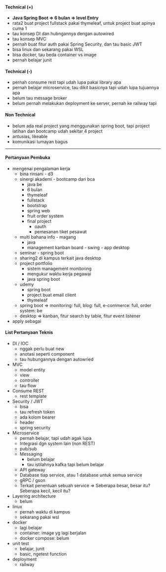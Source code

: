 #### Technical (+) 

- **Java Spring Boot => 6 bulan => level Entry**  
- rata2 buat project fullstack pakai thymeleaf, untuk project buat apinya cuma 1
- tau konsep DI dan hubngannya dengan autowired
- tau konsep MVC
- pernah buat fitur auth pakai Spring Security, dan tau basic JWT
- bisa linux dan sekarang pakai WSL
- bisa docker, tau beda container vs image
- pernah belajar junit

#### Technical (-)  

- pernah consume rest tapi udah lupa pakai library apa
- pernah belajar microservice, tau dikit basicnya tapi udah lupa tujuannya apa
- belum tau message broker
- belum pernah melakukan deployment ke server, pernah ke railway tapi

#### Non Technical  

- belum ada real project yang menggunakan spring boot, tapi project latihan dan bootcamp udah sekitar 4 project
- antusias, likeable
- komunikasi lumayan bagus

---

#### Pertanyaan Pembuka

- mengenai pengalaman kerja  
	- bina rinsani - d3
	- sinergi akademi - bootcamp dari bca
		- java be
		- 6 bulan
		- thymeleaf
		- fullstack
		- bootstrap
		- spring web
		- fruit order system
		- final project
			- oauth
			- pemesanan tiket pesawat
	- multi bahana info - magang
		- java
		- management kanban board - swing - app desktop
	- seminar - spring boot
	- sharing2 di kampus terkait java desktop
	- project portfolio
		- sistem management monitoring
		- mengukur waktu kerja pegawai
		- java spring boot
	- udemy
		- spring boot
		- project buat email client
		- thymeleaf
	- spring boot => monitoring: full, blog: full, e-commerce: full, order system: be
	- desktop => kanban, fitur search by table, fitur event listener
- apply sebagai


#### List Pertanyaan Teknis

- DI / IOC
	- nggak perlu buat new
	- anotasi seperti component
	- tau hubungannya dengan autowried
- MVC
	- model entity
	- view
	- controller
	- tau flow
- Consume REST
	- rest template
- Security / JWT
	- bisa
	- tau refresh token
	- ada kolom bearer
	- header
	- spring security
- Microservice
	- pernah belajar, tapi udah agak lupa
	- Integrasi dgn system lain (non REST)
	- pub/sub
	- Messaging
		- belum belajar
		- tau istilahnya kafka tapi belum belajar
	- API gateway
	- Database tiap service, atau 1 database untuk semua service
	- gRPC / gson
	- Terkait penentuan sebuah service => Seberapa besar, besar itu? Seberapa kecil, kecil itu?
- Layering architecture
	- belum
- linux
	- pernah waktu di kampus
	- sekarang pakai wsl
- docker
	- lagi belajar
	- container: image yg lagi berjalan
	- docker compose: belum
- unit test
	- belajar, junit
	- basic, ngetest function
- deployment
	- railway